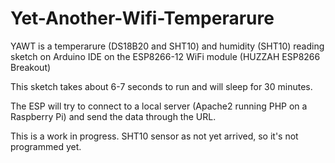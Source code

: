 # Yet-Another-Wifi-Temperarure
YAWT is a temperarure (DS18B20 and SHT10) and humidity (SHT10) reading sketch on Arduino IDE on the ESP8266-12 WiFi module (HUZZAH ESP8266 Breakout)


This sketch takes about 6-7 seconds to run and will sleep for 30 minutes.

The ESP will try to connect to a local server (Apache2 running PHP on a Raspberry Pi) and send the data through the URL.

This is a work in progress. SHT10 sensor as not yet arrived, so it's not programmed yet.
